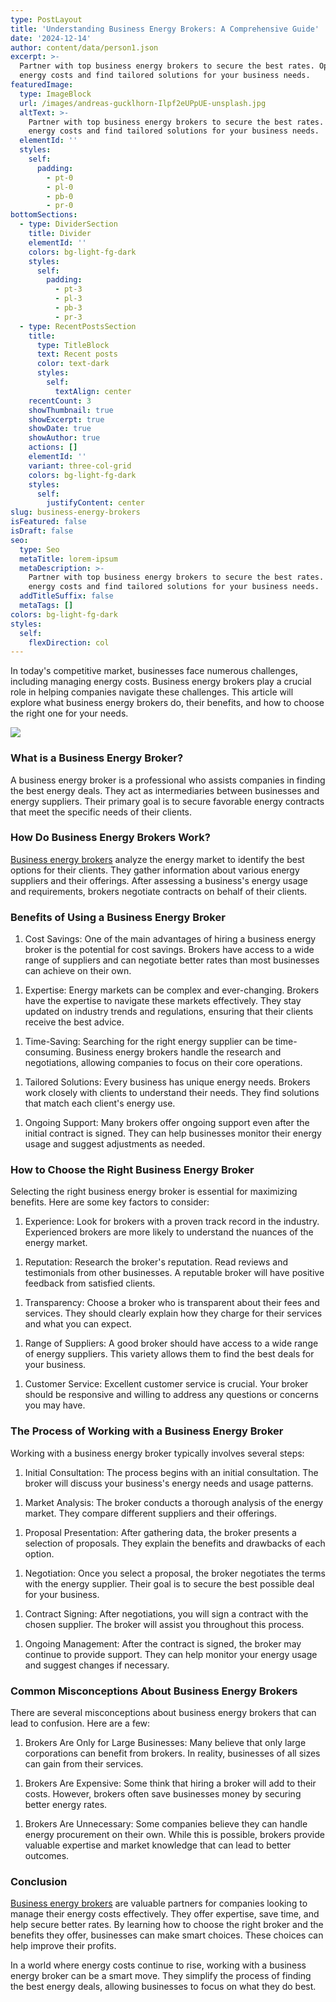 ```yaml
---
type: PostLayout
title: 'Understanding Business Energy Brokers: A Comprehensive Guide'
date: '2024-12-14'
author: content/data/person1.json
excerpt: >-
  Partner with top business energy brokers to secure the best rates. Optimize
  energy costs and find tailored solutions for your business needs.
featuredImage:
  type: ImageBlock
  url: /images/andreas-gucklhorn-Ilpf2eUPpUE-unsplash.jpg
  altText: >-
    Partner with top business energy brokers to secure the best rates. Optimize
    energy costs and find tailored solutions for your business needs.
  elementId: ''
  styles:
    self:
      padding:
        - pt-0
        - pl-0
        - pb-0
        - pr-0
bottomSections:
  - type: DividerSection
    title: Divider
    elementId: ''
    colors: bg-light-fg-dark
    styles:
      self:
        padding:
          - pt-3
          - pl-3
          - pb-3
          - pr-3
  - type: RecentPostsSection
    title:
      type: TitleBlock
      text: Recent posts
      color: text-dark
      styles:
        self:
          textAlign: center
    recentCount: 3
    showThumbnail: true
    showExcerpt: true
    showDate: true
    showAuthor: true
    actions: []
    elementId: ''
    variant: three-col-grid
    colors: bg-light-fg-dark
    styles:
      self:
        justifyContent: center
slug: business-energy-brokers
isFeatured: false
isDraft: false
seo:
  type: Seo
  metaTitle: lorem-ipsum
  metaDescription: >-
    Partner with top business energy brokers to secure the best rates. Optimize
    energy costs and find tailored solutions for your business needs.
  addTitleSuffix: false
  metaTags: []
colors: bg-light-fg-dark
styles:
  self:
    flexDirection: col
---
```

In today's competitive market, businesses face numerous challenges, including managing energy costs. Business energy brokers play a crucial role in helping companies navigate these challenges. This article will explore what business energy brokers do, their benefits, and how to choose the right one for your needs.

![](https://thunderous-treacle-f156bd.netlify.app/images/pexels-rdne-7821936.jpg)

### What is a Business Energy Broker?

A business energy broker is a professional who assists companies in finding the best energy deals. They act as intermediaries between businesses and energy suppliers. Their primary goal is to secure favorable energy contracts that meet the specific needs of their clients.

### How Do Business Energy Brokers Work?

[Business energy brokers](https://termina.io/blog/how-termina-compares-to-other-australian-business-energy-brokers) analyze the energy market to identify the best options for their clients. They gather information about various energy suppliers and their offerings. After assessing a business's energy usage and requirements, brokers negotiate contracts on behalf of their clients.

### Benefits of Using a Business Energy Broker

1.  Cost Savings: One of the main advantages of hiring a business energy broker is the potential for cost savings. Brokers have access to a wide range of suppliers and can negotiate better rates than most businesses can achieve on their own.

<!---->

1.  Expertise: Energy markets can be complex and ever-changing. Brokers have the expertise to navigate these markets effectively. They stay updated on industry trends and regulations, ensuring that their clients receive the best advice.

<!---->

1.  Time-Saving: Searching for the right energy supplier can be time-consuming. Business energy brokers handle the research and negotiations, allowing companies to focus on their core operations.

<!---->

1.  Tailored Solutions: Every business has unique energy needs. Brokers work closely with clients to understand their needs. They find solutions that match each client's energy use.

<!---->

1.  Ongoing Support: Many brokers offer ongoing support even after the initial contract is signed. They can help businesses monitor their energy usage and suggest adjustments as needed.

### How to Choose the Right Business Energy Broker

Selecting the right business energy broker is essential for maximizing benefits. Here are some key factors to consider:

1.  Experience: Look for brokers with a proven track record in the industry. Experienced brokers are more likely to understand the nuances of the energy market.

<!---->

1.  Reputation: Research the broker's reputation. Read reviews and testimonials from other businesses. A reputable broker will have positive feedback from satisfied clients.

<!---->

1.  Transparency: Choose a broker who is transparent about their fees and services. They should clearly explain how they charge for their services and what you can expect.

<!---->

1.  Range of Suppliers: A good broker should have access to a wide range of energy suppliers. This variety allows them to find the best deals for your business.

<!---->

1.  Customer Service: Excellent customer service is crucial. Your broker should be responsive and willing to address any questions or concerns you may have.

### The Process of Working with a Business Energy Broker

Working with a business energy broker typically involves several steps:

1.  Initial Consultation: The process begins with an initial consultation. The broker will discuss your business's energy needs and usage patterns.

<!---->

1.  Market Analysis: The broker conducts a thorough analysis of the energy market. They compare different suppliers and their offerings.

<!---->

1.  Proposal Presentation: After gathering data, the broker presents a selection of proposals. They explain the benefits and drawbacks of each option.

<!---->

1.  Negotiation: Once you select a proposal, the broker negotiates the terms with the energy supplier. Their goal is to secure the best possible deal for your business.

<!---->

1.  Contract Signing: After negotiations, you will sign a contract with the chosen supplier. The broker will assist you throughout this process.

<!---->

1.  Ongoing Management: After the contract is signed, the broker may continue to provide support. They can help monitor your energy usage and suggest changes if necessary.

### Common Misconceptions About Business Energy Brokers

There are several misconceptions about business energy brokers that can lead to confusion. Here are a few:

1.  Brokers Are Only for Large Businesses: Many believe that only large corporations can benefit from brokers. In reality, businesses of all sizes can gain from their services.

<!---->

1.  Brokers Are Expensive: Some think that hiring a broker will add to their costs. However, brokers often save businesses money by securing better energy rates.

<!---->

1.  Brokers Are Unnecessary: Some companies believe they can handle energy procurement on their own. While this is possible, brokers provide valuable expertise and market knowledge that can lead to better outcomes.

### Conclusion

[Business energy brokers](https://termina.io/blog/how-termina-compares-to-other-australian-business-energy-brokers) are valuable partners for companies looking to manage their energy costs effectively. They offer expertise, save time, and help secure better rates. By learning how to choose the right broker and the benefits they offer, businesses can make smart choices. These choices can help improve their profits.

In a world where energy costs continue to rise, working with a business energy broker can be a smart move. They simplify the process of finding the best energy deals, allowing businesses to focus on what they do best.
